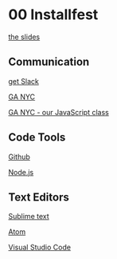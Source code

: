 <h1>00 Installfest</h1>

[the slides](https://joncancode.github.io/general_assembly_javascript_2019/00/index.html "slides")

<h2>Communication</h2>

[get Slack](https://slack.com/downloads/mac "slack")

[GA NYC](https://ga-nyc-ptstudents.slack.com/messages/C032VK2SJ "ga-nyc")

[GA NYC - our JavaScript class](https://ga-js-nyc-spring-2019.slack.com "ga-nyc-js")

<h2>Code Tools</h2>

[Github](http://github.com "github")

[Node.js](https://nodejs.org/en/ "node")

<h2>Text Editors</h2>

[Sublime text](http://www.sublimetext.com/3 "sublime")

[Atom](https://atom.io "atom")

[Visual Studio Code](https://code.visualstudio.com/#alt-downloads "vscode")
